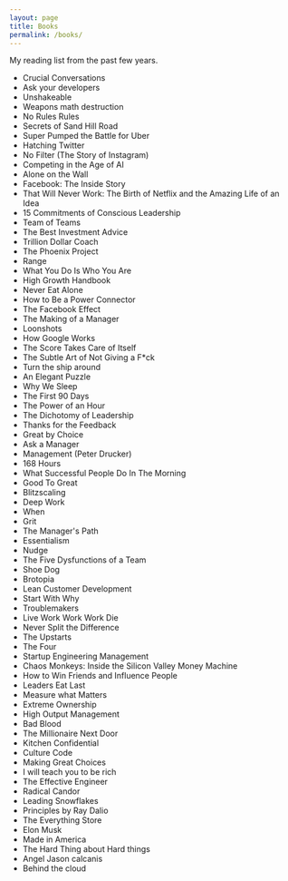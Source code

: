 ```yaml
---
layout: page
title: Books
permalink: /books/
---
```


My reading list from the past few years.

- Crucial Conversations
- Ask your developers
- Unshakeable
- Weapons math destruction 
- No Rules Rules
- Secrets of Sand Hill Road
- Super Pumped the Battle for Uber
- Hatching Twitter
- No Filter (The Story of Instagram)
- Competing in the Age of AI
- Alone on the Wall
- Facebook: The Inside Story
- That Will Never Work: The Birth of Netflix and the Amazing Life of an Idea
- 15 Commitments of Conscious Leadership
- Team of Teams
- The Best Investment Advice
- Trillion Dollar Coach
- The  Phoenix Project
- Range
- What You Do Is Who You Are
- High Growth Handbook
- Never Eat Alone
- How to Be a Power Connector
- The Facebook Effect
- The Making of a Manager
- Loonshots
- How Google Works
- The Score Takes Care of Itself
- The Subtle Art of Not Giving a F*ck
- Turn the ship around
- An Elegant Puzzle
- Why We Sleep
- The First 90 Days
- The Power of an Hour
- The Dichotomy of Leadership
- Thanks for the Feedback
- Great by Choice
- Ask a Manager
- Management (Peter Drucker)
- 168 Hours
- What Successful People Do In The Morning
- Good To Great
- Blitzscaling
- Deep Work
- When
- Grit
- The Manager's Path
- Essentialism
- Nudge
- The Five Dysfunctions of a Team
- Shoe Dog
- Brotopia
- Lean Customer Development
- Start With Why
- Troublemakers
- Live Work Work Work Die
- Never Split the Difference
- The Upstarts
- The Four
- Startup Engineering Management
- Chaos Monkeys: Inside the Silicon Valley Money Machine
- How to Win Friends and Influence People
- Leaders Eat Last
- Measure what Matters
- Extreme Ownership
- High Output Management
- Bad Blood
- The Millionaire Next Door
- Kitchen Confidential
- Culture Code
- Making Great Choices
- I will teach you to be rich
- The Effective Engineer
- Radical Candor
- Leading Snowflakes
- Principles by Ray Dalio
- The Everything Store
- Elon Musk
- Made in America
- The Hard Thing about Hard things
- Angel Jason calcanis
- Behind the cloud